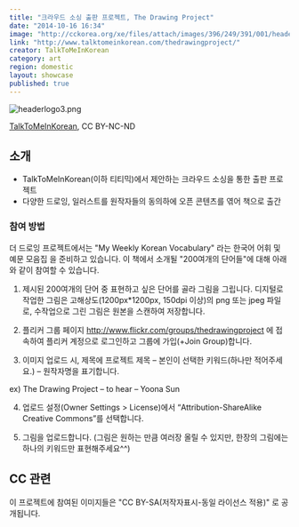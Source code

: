 ```yaml
---
title: "크라우드 소싱 출판 프로젝트, The Drawing Project"
date: "2014-10-16 16:34"
image: "http://cckorea.org/xe/files/attach/images/396/249/391/001/headerlogo3.png"
link: "http://www.talktomeinkorean.com/thedrawingproject/"
creator: TalkToMeInKorean
category: art
region: domestic
layout: showcase
published: true
---
```


![headerlogo3.png](http://cckorea.org/xe/files/attach/images/396/249/391/001/headerlogo3.png)

[TalkToMeInKorean](http://www.talktomeinkorean.com/thedrawingproject/), CC BY-NC-ND

## 소개

- TalkToMeInKorean(이하 티티믹)에서 제안하는 크라우드 소싱을 통한 출판 프로젝트
- 다양한 드로잉, 일러스트를 원작자들의 동의하에 오픈 콘텐츠를 엮어 책으로 출간

### 참여 방법

더 드로잉 프로젝트에서는 "My Weekly Korean Vocabulary" 라는 한국어 어휘 및 예문 모음집 을 준비하고 있습니다. 이 책에서 소개될 "200여개의 단어들"에 대해 아래와 같이 참여할 수 있습니다.

1. 제시된 200여개의 단어 중 표현하고 싶은 단어를 골라 그림을 그립니다. 디지털로 작업한 그림은 고해상도(1200px*1200px, 150dpi 이상)의 png 또는 jpeg 파일로, 수작업으로 그린 그림은 원본을 스캔하여 저장합니다.

2. 플리커 그룹 페이지 <http://www.flickr.com/groups/thedrawingproject> 에 접속하여 플리커 계정으로 로그인하고 그룹에 가입(+Join Group)합니다.

3. 이미지 업로드 시, 제목에 프로젝트 제목 – 본인이 선택한 키워드(하나만 적어주세요.) – 원작자명을 표기합니다.

ex) The Drawing Project – to hear – Yoona Sun

4. 업로드 설정(Owner Settings > License)에서 “Attribution-ShareAlike Creative Commons”를 선택합니다.

5. 그림을 업로드합니다. (그림은 원하는 만큼 여러장 올릴 수 있지만, 한장의 그림에는 하나의 키워드만 표현해주세요^^)

## CC 관련
이 프로젝트에 참여된 이미지들은 "CC BY-SA(저작자표시-동일 라이선스 적용)" 로 공개됩니다.

